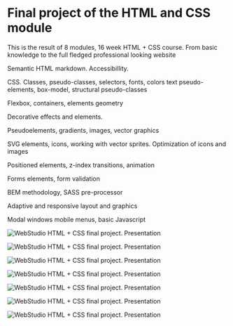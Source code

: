 # Final project of the HTML and CSS module

This is the result of 8 modules, 16 week HTML + CSS course. From basic knowledge
to the full fledged professional looking website

Semantic HTML markdown. Accessibillity.

CSS. Classes, pseudo-classes, selectors, fonts, colors text pseudo-elements,
box-model, structural pseudo-classes

Flexbox, containers, elements geometry

Decorative effects and elements.

Pseudoelements, gradients, images, vector graphics

SVG elements, icons, working with vector sprites. Optimization of icons and
images

Positioned elements, z-index transitions, animation

Forms elements, form validation

BEM methodology, SASS pre-processor

Adaptive and responsive layout and graphics

Modal windows mobile menus, basic Javascript

![WebStudio HTML + CSS final project. Presentation](./presentation/desktop-index.jpg)

![WebStudio HTML + CSS final project. Presentation](./presentation/desktop-portfolio.jpg)

![WebStudio HTML + CSS final project. Presentation](./presentation/tablet-index.jpg)

![WebStudio HTML + CSS final project. Presentation](./presentation/tablet-portfolio.jpg)

![WebStudio HTML + CSS final project. Presentation](./presentation/mobile-index.jpg)

![WebStudio HTML + CSS final project. Presentation](./presentation/mobile-portfolio.jpg)

![WebStudio HTML + CSS final project. Presentation](./presentation/webstudio-07.jpg)
